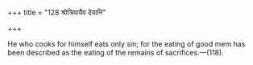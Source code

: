 +++
title = "128 श्रोत्रियायैव देयानि"

+++

He who cooks for himself eats only sin; for the eating of good mem has been described as the eating of the remains of sacrifices.—(118).